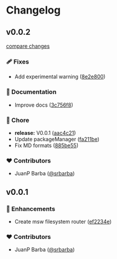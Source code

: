 # Changelog

## v0.0.2

[compare changes](https://github.com/srbarba/msw-fs-router/compare/v0.0.1...v0.0.2)

### 🩹 Fixes

- Add experimental warning ([8e2e800](https://github.com/srbarba/msw-fs-router/commit/8e2e800))

### 📖 Documentation

- Improve docs ([3c756f8](https://github.com/srbarba/msw-fs-router/commit/3c756f8))

### 🏡 Chore

- **release:** V0.0.1 ([aac4c21](https://github.com/srbarba/msw-fs-router/commit/aac4c21))
- Update packageManager ([fa211be](https://github.com/srbarba/msw-fs-router/commit/fa211be))
- Fix MD formats ([885be55](https://github.com/srbarba/msw-fs-router/commit/885be55))

### ❤️ Contributors

- JuanP Barba ([@srbarba](http://github.com/srbarba))

## v0.0.1

### 🚀 Enhancements

- Create msw filesystem router ([ef2234e](https://github.com/srbarba/msw-fs-router/commit/ef2234e))

### ❤️ Contributors

- JuanP Barba ([@srbarba](http://github.com/srbarba))
